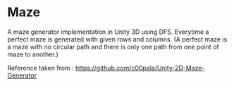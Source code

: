 # Maze

A maze generator implementation in Unity 3D using DFS.
Everytime a perfect maze is generated with given rows and columns.
(A perfect maze is a maze with no circular path and there is only one path from one point of maze to another.)

Reference taken from :
https://github.com/c00pala/Unity-2D-Maze-Generator


